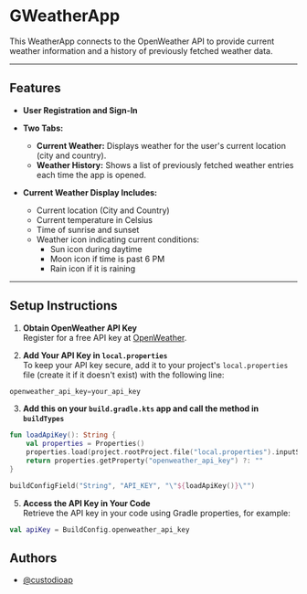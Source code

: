 # GWeatherApp

This WeatherApp connects to the OpenWeather API to provide current weather information and a history of previously fetched weather data.

---

## Features

- **User Registration and Sign-In**  
- **Two Tabs:**  
  - **Current Weather:** Displays weather for the user's current location (city and country).  
  - **Weather History:** Shows a list of previously fetched weather entries each time the app is opened.  

- **Current Weather Display Includes:**  
  - Current location (City and Country)  
  - Current temperature in Celsius  
  - Time of sunrise and sunset  
  - Weather icon indicating current conditions:  
    - Sun icon during daytime  
    - Moon icon if time is past 6 PM  
    - Rain icon if it is raining  

---

## Setup Instructions

1. **Obtain OpenWeather API Key**  
   Register for a free API key at [OpenWeather](https://openweathermap.org/api).

2. **Add Your API Key in `local.properties`**  
   To keep your API key secure, add it to your project's `local.properties` file (create it if it doesn't exist) with the following line:
```kotlin  
openweather_api_key=your_api_key
```
3. **Add this on your `build.gradle.kts` app and call the method in `buildTypes`**
```kotlin
fun loadApiKey(): String {
    val properties = Properties()
    properties.load(project.rootProject.file("local.properties").inputStream())
    return properties.getProperty("openweather_api_key") ?: ""
}

buildConfigField("String", "API_KEY", "\"${loadApiKey()}\"")
```

5. **Access the API Key in Your Code**  
Retrieve the API key in your code using Gradle properties, for example:  
```kotlin
val apiKey = BuildConfig.openweather_api_key
```


## Authors

- [@custodioap](https://github.com/users/custodioap)

